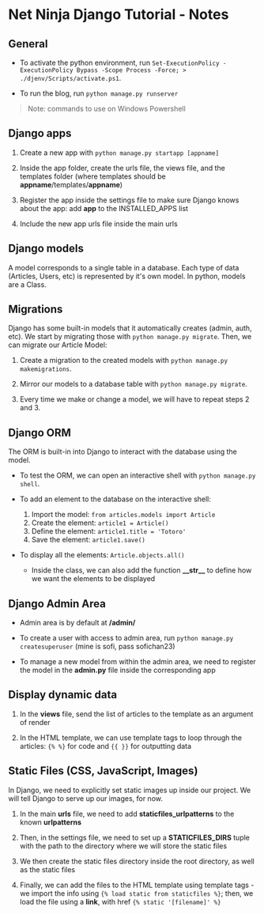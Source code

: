 
# Net Ninja Django Tutorial - Notes

## General
- To activate the python environment, run ```Set-ExecutionPolicy -ExecutionPolicy Bypass -Scope Process -Force; > ./djenv/Scripts/activate.ps1```.

- To run the blog, run ```python manage.py runserver```

> Note: commands to use on Windows Powershell

## Django apps

1. Create a new app with ```python manage.py startapp [appname]```

2. Inside the app folder, create the urls file, the views file, and the templates folder (where templates should be **appname**/templates/**appname**)

3. Register the app inside the settings file to make sure Django knows about the app: add **app** to the INSTALLED_APPS list

4. Include the new app urls file inside the main urls

## Django models

A model corresponds to a single table in a database. Each type of data (Articles, Users, etc) is represented by it's own model. In python, models are a Class.

## Migrations

Django has some built-in models that it automatically creates (admin, auth, etc). We start by migrating those with ```python manage.py migrate```. Then, we can migrate our Article Model:

1. Create a migration to the created models with ```python manage.py makemigrations```.

2. Mirror our models to a database table with ```python manage.py migrate```.

3. Every time we make or change a model, we will have to repeat steps 2 and 3.

## Django ORM

The ORM is built-in into Django to interact with the database using the model.

- To test the ORM, we can open an interactive shell with ```python manage.py shell```.

- To add an element to the database on the interactive shell:
    1. Import the model: ```from articles.models import Article```
    2. Create the element: ```article1 = Article()```
    3. Define the element: ```article1.title = 'Totoro'```
    4. Save the element: ```article1.save()```

- To display all the elements: ```Article.objects.all()``` 

    - Inside the class, we can also add the function **\_\_str\_\_** to define how we want the elements to be displayed

## Django Admin Area

- Admin area is by default at **/admin/**

- To create a user with access to admin area, run ```python manage.py createsuperuser``` (mine is sofi, pass sofichan23)

- To manage a new model from within the admin area, we need to register the model in the **admin.py** file inside the corresponding app

## Display dynamic data

1. In the **views** file, send the list of articles to the template as an argument of render

2. In the HTML template, we can use template tags to loop through the articles: ```{% %}``` for code and ```{{ }}``` for outputting data

## Static Files (CSS, JavaScript, Images)

In Django, we need to explicitly set static images up inside our project. We will tell Django to serve up our images, for now.

1. In the main **urls** file, we need to add **staticfiles_urlpatterns** to the known **urlpatterns**

2. Then, in the settings file, we need to set up a **STATICFILES_DIRS** tuple with the path to the directory where we will store the static files

3. We then create the static files directory inside the root directory, as well as the static files

4. Finally, we can add the files to the HTML template using template tags - we import the info using ```{% load static from staticfiles %}```; then, we load the file using a **link**, with href ```{% static '[filename]' %}```
